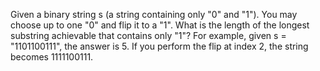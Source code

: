 Given a binary string s (a string containing only "0" and "1"). You may choose up to one "0" and flip it to a "1".
What is the length of the longest substring achievable that contains only "1"? For example, given s = "1101100111", the answer is 5. If you perform the flip at index 2, the string becomes 1111100111.
